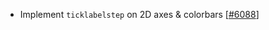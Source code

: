  - Implement `ticklabelstep` on 2D axes & colorbars [[#6088](https://github.com/plotly/plotly.js/pull/6088)]
